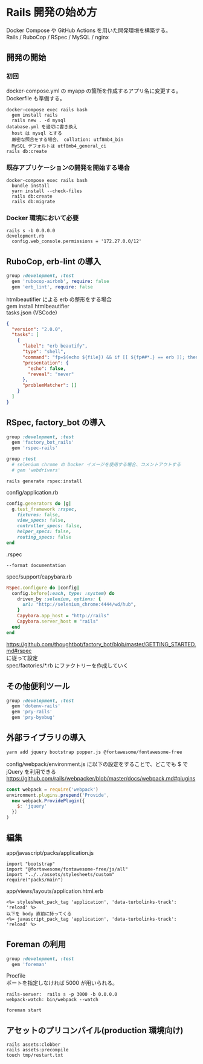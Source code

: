# Rails 開発の始め方
Docker Compose や GitHub Actions を用いた開発環境を構築する。  
Rails / RuboCop / RSpec / MySQL / nginx

## 開発の開始
### 初回
docker-compose.yml の myapp の箇所を作成するアプリ名に変更する。  
Dockerfile も準備する。
```
docker-compose exec rails bash
  gem install rails
  rails new . -d mysql
database.yml を適切に書き換え
  host は mysql とする
  厳密な照合をする場合、 collation: utf8mb4_bin
  MySQL デフォルトは utf8mb4_general_ci
rails db:create
```

### 既存アプリケーションの開発を開始する場合
```
docker-compose exec rails bash
  bundle install
  yarn install --check-files
  rails db:create
  rails db:migrate
```

### Docker 環境において必要
```
rails s -b 0.0.0.0
development.rb
  config.web_console.permissions = '172.27.0.0/12'
```

## RuboCop, erb-lint の導入
```ruby
group :development, :test
  gem 'rubocop-airbnb', require: false
  gem 'erb_lint', require: false
```
htmlbeautifier による erb の整形をする場合  
gem install htmlbeautifier  
tasks.json (VSCode)
```json
{
  "version": "2.0.0",
  "tasks": [
    {
      "label": "erb beautify",
      "type": "shell",
      "command": "fp=$(echo ${file}) && if [[ ${fp##*.} == erb ]]; then htmlbeautifier ${file}; fi",
      "presentation": {
        "echo": false,
        "reveal": "never"
      },
      "problemMatcher": []
    }
  ]
}
```

## RSpec, factory_bot の導入
```ruby
group :development, :test
  gem 'factory_bot_rails'
  gem 'rspec-rails'

group :test
  # selenium chrome の Docker イメージを使用する場合、コメントアウトする
  # gem 'webdrivers'
```
```
rails generate rspec:install
```
config/application.rb
```ruby
config.generators do |g|
  g.test_framework :rspec,
    fixtures: false,
    view_specs: false,
    controller_specs: false,
    helper_specs: false,
    routing_specs: false
end
```
.rspec
```
--format documentation
```
spec/support/capybara.rb
```ruby
RSpec.configure do |config|
  config.before(:each, type: :system) do
    driven_by :selenium, options: {
      url: "http://selenium_chrome:4444/wd/hub",
    }
    Capybara.app_host = "http://rails"
    Capybara.server_host = "rails"
  end
end
```
https://github.com/thoughtbot/factory_bot/blob/master/GETTING_STARTED.md#rspec  
に従って設定  
spec/factories/*.rb にファクトリーを作成していく

## その他便利ツール
```ruby
group :development, :test
  gem 'dotenv-rails'
  gem 'pry-rails'
  gem 'pry-byebug'
```

## 外部ライブラリの導入
```
yarn add jquery bootstrap popper.js @fortawesome/fontawesome-free
```
config/webpack/environment.js に以下の設定をすることで、どこでも $ で jQuery を利用できる  
https://github.com/rails/webpacker/blob/master/docs/webpack.md#plugins
```js
const webpack = require('webpack')
environment.plugins.prepend('Provide',
  new webpack.ProvidePlugin({
    $: 'jquery'
  })
)
```

## 編集
app/javascript/packs/application.js
```
import "bootstrap"
import "@fortawesome/fontawesome-free/js/all"
import "../../assets/stylesheets/custom"
require("packs/main")
```
app/views/layouts/application.html.erb
```
<%= stylesheet_pack_tag 'application', 'data-turbolinks-track': 'reload' %>
以下を body 直前に持ってくる
<%= javascript_pack_tag 'application', 'data-turbolinks-track': 'reload' %>
```

## Foreman の利用
```ruby
group :development, :test
  gem 'foreman'
```
Procfile  
ポートを指定しなければ 5000 が用いられる。
```
rails-server:  rails s -p 3000 -b 0.0.0.0
webpack-watch: bin/webpack --watch
```
```
foreman start
```

## アセットのプリコンパイル(production 環境向け)
```
rails assets:clobber
rails assets:precompile
touch tmp/restart.txt 
```
